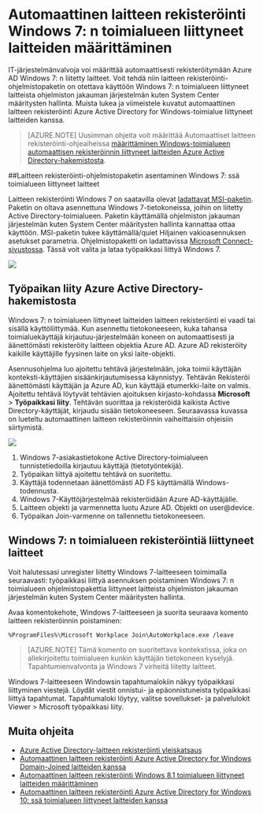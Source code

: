 <properties
    pageTitle="# Määritä automaattinen laitteen rekisteröinti Windows 7: n toimialueen liittyneet laitteille | Microsoft Azure"
    description="Windows 7: n toimialueen määrittämistä vaiheet liittyneet automaattisesti rekisteröidä Azure AD-laitteet. ja ohjeita, jos laitteen rekisteröinti-ohjelmistopaketin käyttöön Windows 7: n toimialueen liittyneet laitteista ohjelmiston jakauman järjestelmän kuten System Center määritysten hallinta."
    services="active-directory"
    documentationCenter=""
    authors="femila"
    manager="swadhwa"
    editor=""/>

<tags
    ms.service="active-directory"
    ms.workload="identity"
    ms.tgt_pltfrm="na"
    ms.devlang="na"
    ms.topic="article"
    ms.date="09/21/2016"
    ms.author="MarkVi"/>

# <a name="configure-automatic-device-registration-for-windows-7-domain-joined-devices"></a>Automaattinen laitteen rekisteröinti Windows 7: n toimialueen liittyneet laitteiden määrittäminen

IT-järjestelmänvalvoja voi määrittää automaattisesti rekisteröitymään Azure AD Windows 7: n liitetty laitteet. Voit tehdä niin laitteen rekisteröinti-ohjelmistopaketin on otettava käyttöön Windows 7: n toimialueen liittyneet laitteista ohjelmiston jakauman järjestelmän kuten System Center määritysten hallinta. Muista lukea ja viimeistele kuvatut automaattinen laitteen rekisteröinti Azure Active Directory for Windows-toimialue liittyneet laitteiden kanssa.

>[AZURE.NOTE]
 Uusimman ohjeita voit määrittää Automaattiset laitteen rekisteröinti-ohjeaiheissa [määrittäminen Windows-toimialueen automaattisen rekisteröinnin liittyneet laitteiden Azure Active Directory-hakemistosta](active-directory-conditional-access-automatic-device-registration-setup.md).

##<a name="installing-the-device-registration-software-package-on-windows-7-domain-joined-devices"></a>Laitteen rekisteröinti-ohjelmistopaketin asentaminen Windows 7: ssä toimialueen liittyneet laitteet

Laitteen rekisteröinti Windows 7 on saatavilla olevat [ladattavat MSI-paketin](https://connect.microsoft.com/site1164). Paketin on oltava asennettuna Windows 7-tietokoneissa, joihin on liitetty Active Directory-toimialueen. Paketin käyttämällä ohjelmiston jakauman järjestelmän kuten System Center määritysten hallinta kannattaa ottaa käyttöön. MSI-paketin tukee käyttämällä/quiet Hiljainen vakioasennuksen asetukset parametria.
Ohjelmistopaketti on ladattavissa [Microsoft Connect-sivustossa](https://connect.microsoft.com/site1164). Tässä voit valita ja lataa työpaikkasi liittyä Windows 7.

![](./media/active-directory-conditional-access/device-registration-process-windows7.gif)

## <a name="workplace-join-with-azure-active-directory"></a>Työpaikan liity Azure Active Directory-hakemistosta
Windows 7: n toimialueen liittyneet laitteiden laitteen rekisteröinti ei vaadi tai sisällä käyttöliittymää. Kun asennettu tietokoneeseen, kuka tahansa toimialuekäyttäjä kirjautuu-järjestelmään koneen on automaattisesti ja äänettömästi rekisteröity laitteen objektia Azure AD. Azure AD rekisteröity kaikille käyttäjille fyysinen laite on yksi laite-objekti.

Asennusohjelma luo ajoitettu tehtävä järjestelmään, joka toimii käyttäjän konteksti-käyttäjien sisäänkirjautumisessa käynnistyy. Tehtävän Rekisteröi äänettömästi käyttäjän ja Azure AD, kun käyttäjä etumerkki-laite on valmis.
Ajoitettu tehtävä löytyvät tehtävien ajoituksen kirjasto-kohdassa **Microsoft** > **Työpaikkasi liity**.
Tehtävän suorittaa ja rekisteröidä kaikista Active Directory-käyttäjät, kirjaudu sisään tietokoneeseen.
Seuraavassa kuvassa on lueteltu automaattinen laitteen rekisteröinnin vaiheittaisiin ohjeisiin siirtymistä.

![](./media/active-directory-conditional-access/automatic-device-registration-windows7.png)

1. Windows 7-asiakastietokone Active Directory-toimialueen tunnistetiedoilla kirjautuu käyttäjä (tietotyöntekijä).
1. Työpaikan liittyä ajoitettu tehtävä on suoritettu.
1. Käyttäjä todennetaan äänettömästi AD FS käyttämällä Windows-todennusta.
1. Windows 7-Käyttöjärjestelmää rekisteröidään Azure AD-käyttäjälle.
1. Laitteen objekti ja varmennetta luotu Azure AD. Objekti on user@device.
1. Työpaikan Join-varmenne on tallennettu tietokoneeseen.

## <a name="unregistering-your-windows-7-domain-joined-devices"></a>Windows 7: n toimialueen rekisteröintiä liittyneet laitteet

Voit halutessasi unregister liitetty Windows 7-laitteeseen toimimalla seuraavasti: työpaikkasi liittyä asennuksen poistaminen Windows 7: n toimialueen ohjelmistopakettia liittyneet laitteista ohjelmiston jakauman järjestelmän kuten System Center määritysten hallinta.

Avaa komentokehote, Windows 7-laitteeseen ja suorita seuraava komento laitteen rekisteröinnin poistaminen:

    %ProgramFiles%\Microsoft Workplace Join\AutoWorkplace.exe /leave

>[AZURE.NOTE]
>Tämä komento on suoritettava kontekstissa, joka on allekirjoitettu toimialueen kunkin käyttäjän tietokoneen kyselyjä.
Tapahtumienvalvonta ja Windows 7 virheitä liitetty laitteet.

Windows 7-laitteeseen Windowsin tapahtumalokiin näkyy työpaikkasi liittyminen viestejä. Löydät viestit onnistui- ja epäonnistuneista työpaikkasi liittyä tapahtumat. Tapahtumaloki löytyy, valitse sovellukset- ja palvelulokit Viewer > Microsoft työpaikkasi liity.

## <a name="additional-topics"></a>Muita ohjeita

- [Azure Active Directory-laitteen rekisteröinti yleiskatsaus](active-directory-conditional-access-device-registration-overview.md)
- [Automaattinen laitteen rekisteröinti Azure Active Directory for Windows Domain-Joined laitteiden kanssa](active-directory-conditional-access-automatic-device-registration.md)
- [Automaattinen laitteen rekisteröinti Windows 8.1 toimialueen liittyneet laitteiden määrittäminen](active-directory-conditional-access-automatic-device-registration-windows-8-1.md)
- [Automaattinen laitteen rekisteröinti Azure Active Directory for Windows 10: ssä toimialueen liittyneet laitteiden kanssa](active-directory-azureadjoin-devices-group-policy.md)
